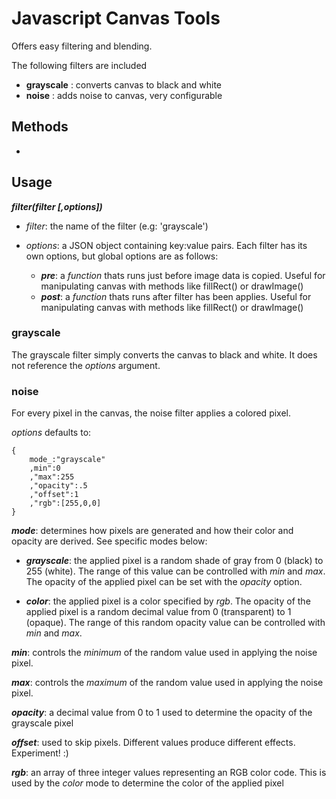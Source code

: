 # Javascript Canvas Tools

Offers easy filtering and blending.

The following filters are included

* __grayscale__ : converts canvas to black and white
* __noise__ : adds noise to canvas, very configurable

## Methods

* 

## Usage

**_filter(filter [,options])_**

* _filter_: the name of the filter (e.g: 'grayscale')
* _options_: a JSON object containing key:value pairs. Each filter has its own options, but global options are as follows:

  * **_pre_**: a _function_ thats runs just before image data is copied. Useful for manipulating canvas with methods like fillRect() or drawImage()
  * **_post_**: a _function_ thats runs after filter has been applies. Useful for manipulating canvas with methods like fillRect() or drawImage()


### grayscale

The grayscale filter simply converts the canvas to black and white. It does not reference the _options_ argument.


### noise

For every pixel in the canvas, the noise filter applies a colored pixel.

_options_ defaults to:

    {
        mode_:"grayscale"
        ,min":0
        ,"max":255
        ,"opacity":.5
        ,"offset":1
        ,"rgb":[255,0,0]
    }

**_mode_**: determines how pixels are generated and how their color and opacity are derived. See specific modes below:

 * **_grayscale_**: the applied pixel is a random shade of gray from 0 (black) to 255 (white). The range of this value can be controlled with _min_ and _max_. The opacity of the applied pixel can be set with the _opacity_ option.

 * **_color_**: the applied pixel is a color specified by _rgb_. The opacity of the applied pixel is a random decimal value from 0 (transparent) to 1 (opaque). The range of this random opacity value can be controlled with _min_ and _max_.

**_min_**: controls the _minimum_ of the random value used in applying the noise pixel.

**_max_**: controls the _maximum_ of the random value used in applying the noise pixel.

**_opacity_**: a decimal value from 0 to 1 used to determine the opacity of the grayscale pixel

**_offset_**: used to skip pixels. Different values produce different effects. Experiment! :)

**_rgb_**: an array of three integer values representing an RGB color code. This is used by the _color_ mode to determine the color of the applied pixel

